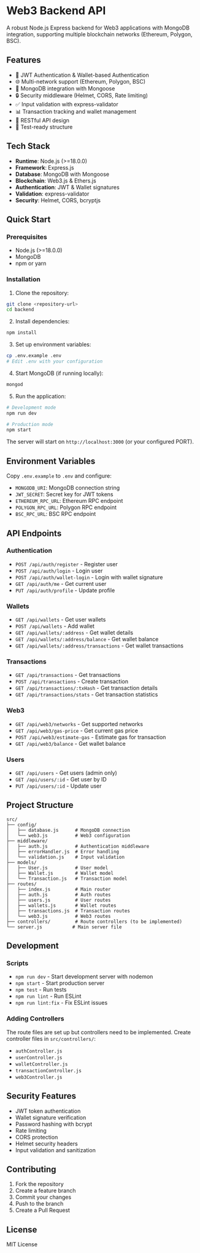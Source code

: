 # Web3 Backend API

A robust Node.js Express backend for Web3 applications with MongoDB integration, supporting multiple blockchain networks (Ethereum, Polygon, BSC).

## Features

- 🔐 JWT Authentication & Wallet-based Authentication
- 🌐 Multi-network support (Ethereum, Polygon, BSC)
- 💾 MongoDB integration with Mongoose
- 🔒 Security middleware (Helmet, CORS, Rate limiting)
- ✅ Input validation with express-validator
- 📊 Transaction tracking and wallet management
- 🚀 RESTful API design
- 🧪 Test-ready structure

## Tech Stack

- **Runtime**: Node.js (>=18.0.0)
- **Framework**: Express.js
- **Database**: MongoDB with Mongoose
- **Blockchain**: Web3.js & Ethers.js
- **Authentication**: JWT & Wallet signatures
- **Validation**: express-validator
- **Security**: Helmet, CORS, bcryptjs

## Quick Start

### Prerequisites

- Node.js (>=18.0.0)
- MongoDB
- npm or yarn

### Installation

1. Clone the repository:
```bash
git clone <repository-url>
cd backend
```

2. Install dependencies:
```bash
npm install
```

3. Set up environment variables:
```bash
cp .env.example .env
# Edit .env with your configuration
```

4. Start MongoDB (if running locally):
```bash
mongod
```

5. Run the application:
```bash
# Development mode
npm run dev

# Production mode
npm start
```

The server will start on `http://localhost:3000` (or your configured PORT).

## Environment Variables

Copy `.env.example` to `.env` and configure:

- `MONGODB_URI`: MongoDB connection string
- `JWT_SECRET`: Secret key for JWT tokens
- `ETHEREUM_RPC_URL`: Ethereum RPC endpoint
- `POLYGON_RPC_URL`: Polygon RPC endpoint
- `BSC_RPC_URL`: BSC RPC endpoint

## API Endpoints

### Authentication
- `POST /api/auth/register` - Register user
- `POST /api/auth/login` - Login user
- `POST /api/auth/wallet-login` - Login with wallet signature
- `GET /api/auth/me` - Get current user
- `PUT /api/auth/profile` - Update profile

### Wallets
- `GET /api/wallets` - Get user wallets
- `POST /api/wallets` - Add wallet
- `GET /api/wallets/:address` - Get wallet details
- `GET /api/wallets/:address/balance` - Get wallet balance
- `GET /api/wallets/:address/transactions` - Get wallet transactions

### Transactions
- `GET /api/transactions` - Get transactions
- `POST /api/transactions` - Create transaction
- `GET /api/transactions/:txHash` - Get transaction details
- `GET /api/transactions/stats` - Get transaction statistics

### Web3
- `GET /api/web3/networks` - Get supported networks
- `GET /api/web3/gas-price` - Get current gas price
- `POST /api/web3/estimate-gas` - Estimate gas for transaction
- `GET /api/web3/balance` - Get wallet balance

### Users
- `GET /api/users` - Get users (admin only)
- `GET /api/users/:id` - Get user by ID
- `PUT /api/users/:id` - Update user

## Project Structure

```
src/
├── config/
│   ├── database.js      # MongoDB connection
│   └── web3.js          # Web3 configuration
├── middleware/
│   ├── auth.js          # Authentication middleware
│   ├── errorHandler.js  # Error handling
│   └── validation.js    # Input validation
├── models/
│   ├── User.js          # User model
│   ├── Wallet.js        # Wallet model
│   └── Transaction.js   # Transaction model
├── routes/
│   ├── index.js         # Main router
│   ├── auth.js          # Auth routes
│   ├── users.js         # User routes
│   ├── wallets.js       # Wallet routes
│   ├── transactions.js  # Transaction routes
│   └── web3.js          # Web3 routes
├── controllers/         # Route controllers (to be implemented)
└── server.js           # Main server file
```

## Development

### Scripts

- `npm run dev` - Start development server with nodemon
- `npm start` - Start production server
- `npm test` - Run tests
- `npm run lint` - Run ESLint
- `npm run lint:fix` - Fix ESLint issues

### Adding Controllers

The route files are set up but controllers need to be implemented. Create controller files in `src/controllers/`:

- `authController.js`
- `userController.js`
- `walletController.js`
- `transactionController.js`
- `web3Controller.js`

## Security Features

- JWT token authentication
- Wallet signature verification
- Password hashing with bcrypt
- Rate limiting
- CORS protection
- Helmet security headers
- Input validation and sanitization

## Contributing

1. Fork the repository
2. Create a feature branch
3. Commit your changes
4. Push to the branch
5. Create a Pull Request

## License

MIT License
